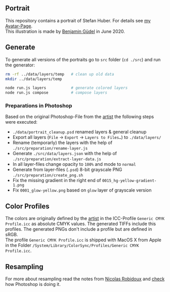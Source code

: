 ## Portrait

This repository contains a portrait of Stefan Huber. For details see [my Avatar-Page](https://avatar.signalwerk.ch).  
This illustration is made by [Benjamin Güdel](http://www.guedel.biz/) in June 2020.

## Generate

To generate all versions of the portraits go to `src` folder (`cd ./src`) and run the generator:

```sh
rm -rf ../data/layers/temp   # clean up old data
mkdir ../data/layers/temp

node run.js layers           # generate colored layers
node run.js compose          # compose layers
```
### Preparations in Photoshop

Based on the original Photoshop-File from the [artist](http://www.guedel.biz/) the following steps were executed:

- `./data/portrait_cleanup.psd` renamed layers & general cleanup
- Export all layers (`File` → `Export` → `Layers to Files…`) to `./data/layers/`
- Rename (temporarly) the layers with the help of `./src/preparation/rename-layer.js`
- Generate `./src/data/layers.json` with the help of `./src/preparation/extract-layer-data.js`
- In all layer-files change opacity to `100%` and mode to `normal`
- Generate from layer-files (`.psd`) 8-bit grayscale PNG `./src/preparation/create_png.sh`
- Fix the missing gradient in the right end of `0015_hg-yellow-gradient-1.png`
- Fix `0001_glow-yellow.png` based on `glow` layer of grayscale version

## Color Profiles

The colors are originally defined by the [artist](http://www.guedel.biz/) in the ICC-Profile `Generic CMYK Profile.icc` as absolute CMYK values. The generated TIFFs include this profiles. The generated PNGs don't include a profile but are defined in sRGB.  
The profile `Generic CMYK Profile.icc` is shipped with MacOS X from Apple in the Folder `/System/Library/ColorSync/Profiles/Generic CMYK Profile.icc`.

## Resampling

For more about resampling read the notes from [Nicolas Robidoux](https://legacy.imagemagick.org/Usage/filter/nicolas/) and [check](http://entropymine.com/resamplescope/notes/photoshop/) how Photoshop is doing it.
